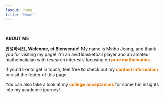 ```yaml
---
layout: home
title: "Home"
---
```


<p><br></p>
<p style="line-height:1.2"><strong>ABOUT ME</strong></p>
<p><strong>안녕하세요, Welcome, et Bienvenue!</strong> My name is Minho Jeong, and thank you for visiting my page! I'm an avid basketball player and an amateur mathematician with research interests focusing on <strong><a href="https://imgs.xkcd.com/comics/purity.png" style="text-decoration-line: none"><font color="#E77500">pure mathematics</font></a></strong>.</p>

<p>If you'd like to get in touch, feel free to check out my <strong><a href="https://mino-jeong.github.io/contact" style="text-decoration-line: none"><font color="#E77500">contact information</font></a></strong> or visit the footer of this page.</p>

<p>You can also take a look at my <strong><a href="https://mino-jeong.github.io/acceptances" style="text-decoration-line: none"><font color="#E77500">college acceptances</font></a></strong> for some fun insights into my academic journey!</p>

